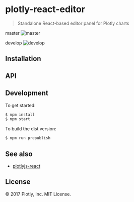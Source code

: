 # plotly-react-editor

> Standalone React-based editor panel for Plotly charts

master ![master](https://circleci.com/gh/plotly/react-plotly.js-editor/tree/master.svg?style=svg&circle-token=df4574e01732846dba81d800d062be5f0fef5641)

develop ![develop](https://circleci.com/gh/plotly/react-plotly.js-editor/tree/develop.svg?style=svg&circle-token=df4574e01732846dba81d800d062be5f0fef5641)

## Installation


## API


## Development

To get started:

```bash
$ npm install
$ npm start
```

To build the dist version:

```bash
$ npm run prepublish
```

## See also

- [plotlyjs-react](https://github.com/plotly/plotlyjs-react)

## License

&copy; 2017 Plotly, Inc. MIT License.
